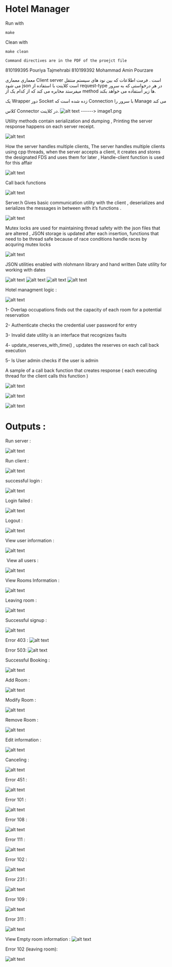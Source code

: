 Hotel Manager
===========================
Run with 
```
make
```

Clean with 
```
make clean
```

```
Command directives are in the PDF of the proejct file 

```
810199395 Pouriya Tajmehrabi
810199392 Mohammad Amin Pourzare


معماری معماری Client server است .
فرمت اطلاعات که بین نود های سیستم منتقل می شود json است
کلاینت با استفاده از request-type در هر درخواستی که به سرور میفرستد مخابره می کند که از کدام یک از method ها زیر استفاده می خواهد بکند.


یک Wrapper دور Socket زده شده است که Connection با سرور را Manage می کند

کلاس Connector  در کلاینت.
![alt text](https://github.com/SyntheticDemon/CN_CHomeworks_1/blob/main/docs/images/image1.png)
------>  image1.png


Utility methods contain serialization and dumping ,
Printing the server response happens on each server receipt.


![alt text](https://github.com/SyntheticDemon/CN_CHomeworks_1/blob/main/docs/images/image2.png)




How the server handles multiple clients,
The server handles multiple clients using cpp threads, when the server accepts a client, it creates and stores the designated FDS and uses them for later , 
Handle-client function is used for this affair


![alt text](https://github.com/SyntheticDemon/CN_CHomeworks_1/blob/main/docs/images/image3.png)


Call back functions 



![alt text](https://github.com/SyntheticDemon/CN_CHomeworks_1/blob/main/docs/images/image4.png)



Server.h 
Gives basic communication utility with the client , deserializes and serializes the messages in between with it’s functions .



![alt text](https://github.com/SyntheticDemon/CN_CHomeworks_1/blob/main/docs/images/image5.png)





Mutex locks are used for maintaining thread safety with the json files that are altered 
,
JSON storage is updated after each insertion, functions that need to be thread safe because of race conditions handle races by acquring mutex locks 


![alt text](https://github.com/SyntheticDemon/CN_CHomeworks_1/blob/main/docs/images/image6.png)





JSON utilities enabled with nlohmann library and  hand written Date utility for working with dates


![alt text](https://github.com/SyntheticDemon/CN_CHomeworks_1/blob/main/docs/images/image7.png)
![alt text](https://github.com/SyntheticDemon/CN_CHomeworks_1/blob/main/docs/images/image8.png)
![alt text](https://github.com/SyntheticDemon/CN_CHomeworks_1/blob/main/docs/images/image9.png)
![alt text](https://github.com/SyntheticDemon/CN_CHomeworks_1/blob/main/docs/images/image10.png)



Hotel managment logic :


![alt text](https://github.com/SyntheticDemon/CN_CHomeworks_1/blob/main/docs/images/image11.png)


1- Overlap occupations finds out the capacity of each room for a potential reservation

2- Authenticate checks the credential user password for entry 

3- Invalid date utility is an interface  that recognizes faults 

4- update_reserves_with_time() , updates the reserves on each call back execution

5- Is User admin checks if the user is admin 




A sample of a call back function that creates response ( each executing thread for the client calls this function )


![alt text](https://github.com/SyntheticDemon/CN_CHomeworks_1/blob/main/docs/images/image12.png)


![alt text](https://github.com/SyntheticDemon/CN_CHomeworks_1/blob/main/docs/images/image13.png)


![alt text](https://github.com/SyntheticDemon/CN_CHomeworks_1/blob/main/docs/images/image14.png)




Outputs :
=======================================

Run server :

![alt text](https://github.com/SyntheticDemon/CN_CHomeworks_1/blob/main/docs/images/image15.png)




Run client : 

![alt text](https://github.com/SyntheticDemon/CN_CHomeworks_1/blob/main/docs/images/image16.png)



successful login :

![alt text](https://github.com/SyntheticDemon/CN_CHomeworks_1/blob/main/docs/images/image17.png)





Login failed :

![alt text](https://github.com/SyntheticDemon/CN_CHomeworks_1/blob/main/docs/images/image18.png)





Logout : 

![alt text](https://github.com/SyntheticDemon/CN_CHomeworks_1/blob/main/docs/images/image19.png)





View‬‬ ‫‪user‬‬ ‫‪information :

![alt text](https://github.com/SyntheticDemon/CN_CHomeworks_1/blob/main/docs/images/image20.png)




‫‪‬‬ 
View‬‬ ‫‪all‬‬ ‫‪users :

![alt text](https://github.com/SyntheticDemon/CN_CHomeworks_1/blob/main/docs/images/image21.png)





View‬‬ ‫‪Rooms‬‬ ‫‪Information :

![alt text](https://github.com/SyntheticDemon/CN_CHomeworks_1/blob/main/docs/images/image22.png)





Leaving‬‬ ‫‪room :

![alt text](https://github.com/SyntheticDemon/CN_CHomeworks_1/blob/main/docs/images/image23.png)





Successful signup : 

![alt text](https://github.com/SyntheticDemon/CN_CHomeworks_1/blob/main/docs/images/image24.png)





Error 403 : 
![alt text](https://github.com/SyntheticDemon/CN_CHomeworks_1/blob/main/docs/images/image25.png)





Error 503: 
![alt text](https://github.com/SyntheticDemon/CN_CHomeworks_1/blob/main/docs/images/image26.png)





Successful ‫‪Booking‬‬ :

![alt text](https://github.com/SyntheticDemon/CN_CHomeworks_1/blob/main/docs/images/image27.png)





Add Room : 

![alt text](https://github.com/SyntheticDemon/CN_CHomeworks_1/blob/main/docs/images/image28.png)





Modify Room : 

![alt text](https://github.com/SyntheticDemon/CN_CHomeworks_1/blob/main/docs/images/image29.png)





Remove Room : 

![alt text](https://github.com/SyntheticDemon/CN_CHomeworks_1/blob/main/docs/images/image30.png)





Edit‬‬ ‫‪information :

![alt text](https://github.com/SyntheticDemon/CN_CHomeworks_1/blob/main/docs/images/image31.png)





Canceling :

![alt text](https://github.com/SyntheticDemon/CN_CHomeworks_1/blob/main/docs/images/image32.png)





Error 451 : 

![alt text](https://github.com/SyntheticDemon/CN_CHomeworks_1/blob/main/docs/images/image33.png)





Error 101 : 

![alt text](https://github.com/SyntheticDemon/CN_CHomeworks_1/blob/main/docs/images/image34.png)




Error 108 : 

![alt text](https://github.com/SyntheticDemon/CN_CHomeworks_1/blob/main/docs/images/image35.png)




Error 111 : 

![alt text](https://github.com/SyntheticDemon/CN_CHomeworks_1/blob/main/docs/images/image36.png)





Error 102 : 

![alt text](https://github.com/SyntheticDemon/CN_CHomeworks_1/blob/main/docs/images/image37.png)





Error 231 : 

![alt text](https://github.com/SyntheticDemon/CN_CHomeworks_1/blob/main/docs/images/image38.png)





Error 109 : 

![alt text](https://github.com/SyntheticDemon/CN_CHomeworks_1/blob/main/docs/images/image39.png)





Error 311 : 

![alt text](https://github.com/SyntheticDemon/CN_CHomeworks_1/blob/main/docs/images/image40.png)





View Empty room information : 
![alt text](https://github.com/SyntheticDemon/CN_CHomeworks_1/blob/main/docs/images/image41.png)



Error 102 (leaving room): 

![alt text](https://github.com/SyntheticDemon/CN_CHomeworks_1/blob/main/docs/images/image42.png)

























